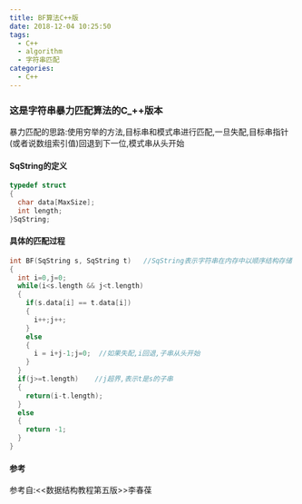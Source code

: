 ```yaml
---
title: BF算法C++版
date: 2018-12-04 10:25:50
tags:
  - C++
  - algorithm
  - 字符串匹配
categories:
  - C++
---
```

### 这是字符串暴力匹配算法的C_++版本
暴力匹配的思路:使用穷举的方法,目标串和模式串进行匹配,一旦失配,目标串指针(或者说数组索引值)回退到下一位,模式串从头开始

#### SqString的定义
```C++
typedef struct
{
  char data[MaxSize];
  int length;
}SqString;
```
#### 具体的匹配过程
```C++
int BF(SqString s, SqString t)   //SqString表示字符串在内存中以顺序结构存储
{
  int i=0,j=0;
  while(i<s.length && j<t.length) 
  {
    if(s.data[i] == t.data[i])
    {
      i++;j++;
    } 
    else
    {
      i = i+j-1;j=0;  //如果失配,i回退,子串从头开始
    }
  }
  if(j>=t.length)    //j超界,表示t是s的子串
  {
    return(i-t.length);
  }
  else
  {
    return -1;
  }
}

```

#### 参考
参考自:<<数据结构教程第五版>>李春葆

